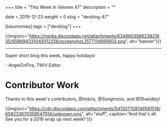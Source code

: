 +++
title = "This Week In Veloren 47"
description = ""

date = 2019-12-23
weight = 0
slug = "devblog-47"

[taxonomies]
tags = ["devblog"]
+++

{{img(src="https://media.discordapp.net/attachments/634860358623821835/658694331049312256/screenshot_1577114895603.png", alt="banner")}}

<hr>

Super short blog this week, happy holidays!

\- AngelOnFira, TWiV Editor

# Contributor Work

Thanks to this week's contributors, @Imbris, @Songtronix, and @Shandley!

{{img(src="https://cdn.discordapp.com/attachments/541307708146581519/659233670359547914/unknown.png", alt="stuff", caption="And that's all. See you for a 2019 wrap up next week!")}}
